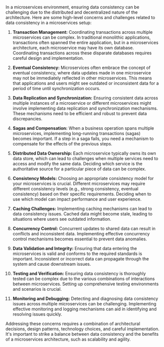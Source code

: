 ﻿In a microservices environment, ensuring data consistency can be challenging due to the distributed and decentralized nature of the architecture. Here are some high-level concerns and challenges related to data consistency in a microservices setup:

1. **Transaction Management:**
   Coordinating transactions across multiple microservices can be complex. In traditional monolithic applications, transactions often spanned the entire application, but in a microservices architecture, each microservice may have its own database. Coordinating transactions across these disparate databases requires careful design and implementation.

2. **Eventual Consistency:**
   Microservices often embrace the concept of eventual consistency, where data updates made in one microservice may not be immediately reflected in other microservices. This means that applications and users might see outdated or inconsistent data for a period of time until synchronization occurs.

3. **Data Replication and Synchronization:**
   Ensuring consistent data across multiple instances of a microservice or different microservices might involve implementing data replication and synchronization mechanisms. These mechanisms need to be efficient and robust to prevent data discrepancies.

4. **Sagas and Compensation:**
   When a business operation spans multiple microservices, implementing long-running transactions (sagas) becomes important. If a step in a saga fails, you need a mechanism to compensate for the effects of the previous steps.

5. **Distributed Data Ownership:**
   Each microservice typically owns its own data store, which can lead to challenges when multiple services need to access and modify the same data. Deciding which service is the authoritative source for a particular piece of data can be complex.

6. **Consistency Models:**
   Choosing an appropriate consistency model for your microservices is crucial. Different microservices may require different consistency levels (e.g., strong consistency, eventual consistency) based on their specific requirements. Deciding when to use which model can impact performance and user experience.

7. **Caching Challenges:**
   Implementing caching mechanisms can lead to data consistency issues. Cached data might become stale, leading to situations where users see outdated information.

8. **Concurrency Control:**
   Concurrent updates to shared data can result in conflicts and inconsistent data. Implementing effective concurrency control mechanisms becomes essential to prevent data anomalies.

9. **Data Validation and Integrity:**
   Ensuring that data entering the microservices is valid and conforms to the required standards is important. Inconsistent or incorrect data can propagate through the system and cause downstream issues.

10. **Testing and Verification:**
    Ensuring data consistency is thoroughly tested can be complex due to the various combinations of interactions between microservices. Setting up comprehensive testing environments and scenarios is crucial.

11. **Monitoring and Debugging:**
    Detecting and diagnosing data consistency issues across multiple microservices can be challenging. Implementing effective monitoring and logging mechanisms can aid in identifying and resolving issues quickly.

Addressing these concerns requires a combination of architectural decisions, design patterns, technology choices, and careful implementation. It's important to strike a balance between data consistency and the benefits of a microservices architecture, such as scalability and agility.